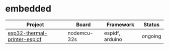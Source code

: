 # embedded

| Project | Board | Framework | Status |
| ------- | ----- | --------- | ------ |
| [esp32-thermal-printer-espidf](esp32-thermal-printer-espidf/) | nodemcu-32s | espidf, arduino | ongoing |